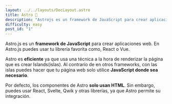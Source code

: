```yaml
---
layout: ../../layouts/DocLayout.astro
title: Astro 🚀
description: "Astrojs es un framework de JavaScript para crear aplicaciones web. En Astro.js puedes usar tu librería favorita como, React o Vue."
difficulty: easy
post_id: "1"
---
```

Astro.js es un **framework de JavaScript** para crear aplicaciones web. En Astro.js puedes usar tu librería favorita como, React o Vue. 

Astro es **eficiente** ya que usa una técnica a la hora de renderizar la página que es crear Islands(islas). Al contrario de en otros frameworks, con las islas puedes hacer que tu página web solo utilice **JavaScript donde sea necesario**.

Por defecto, los componentes de Astro **solo usan HTML**. Sin embargo, puedes usar React, Svelte, Qwik y otras librerías, ya que Astro permite su integración.
